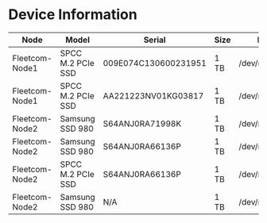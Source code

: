 # Device Information

| **Node**       | **Model**         | **Serial**           | **Size** | **Path**     |
|----------------|-------------------|----------------------|----------|--------------|
| Fleetcom-Node1 | SPCC M.2 PCIe SSD | 009E074C130600231951 | 1 TB     | /dev/nvme0n1 |
| Fleetcom-Node1 | SPCC M.2 PCIe SSD | AA221223NV01KG03817  | 1 TB     | /dev/nvme1n1 |
| Fleetcom-Node2 | Samsung SSD 980   | S64ANJ0RA71998K      | 1 TB     | /dev/nvme0n1 |
| Fleetcom-Node2 | Samsung SSD 980   | S64ANJ0RA66136P      | 1 TB     | /dev/nvme1n1 |
| Fleetcom-Node2 | SPCC M.2 PCIe SSD | S64ANJ0RA66136P      | 1 TB     | /dev/nvme0n1 |
| Fleetcom-Node2 | Samsung SSD 980   | N/A                  | 1 TB     | /dev/nvme1n1 |
